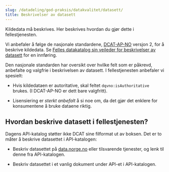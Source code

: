 ```yaml
---
slug: /datadeling/god-praksis/datakvalitet/datasett/
title: Beskrivelser av datasett
---
```


Kildedata må beskrives. Her beskrives hvordan du gjør dette i fellestjenesten.

Vi anbefaler å følge de nasjonale standardene,
[DCAT-AP-NO](https://data.norge.no/guide/veileder-beskrivelse-av-datasett/)
versjon 2, for å beskrive kildedata. Se [Felles datakatalog sin veileder for
beskrivelser av
datasett](https://data.norge.no/guide/veileder-beskrivelse-av-datasett/) for en
innføring.

Den nasjonale standarden har oversikt over hvilke felt som er påkrevd,
anbefalte og valgfrie i beskrivelsen av datasett. I fellestjenesten anbefaler
vi spesielt:

* Hvis kildedataen er autoritative, skal feltet `dqvno:isAuthoritative` brukes.
(I DCAT-AP-NO er dett bare valgfritt).

* Lisensiering er *sterkt anbefalt* å si noe om, da det gjør det enklere for
konsumentene å bruke dataene riktig.

<!-- TODO: Lisensiering: HAr vi ein passande default-lisens å henvise til, for
meir begrensa data? Til dømes https://data.norge.no/nlod/no/ -->


## Hvordan beskrive datasett i fellestjenesten?

Dagens API-katalog støtter ikke DCAT sine filformat ut av boksen. Det er to
måter å beskrive datasettet i API-katalogen:

* Beskriv datasettet på [data.norge.no](https://data.norge.no) eller
tilsvarende tjenester, og lenk til denne fra API-katalogen.

* Beskriv datasettet i et vanlig dokument under API-et i API-katalogen.
